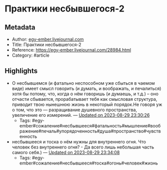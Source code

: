 # Практики несбывшегося-2

## Metadata
- Author: [egy-ember.livejournal.com]()
- Title: Практики несбывшегося-2
- Reference: https://egy-ember.livejournal.com/28984.html
- Category: #article

## Highlights
- О несбывшемся (и фатально неспособном уже сбыться в чаемом виде) имеет смысл говорить (и думать, и воображать, и печалиться) хотя бы потому, что, когда о нём говоришь (и думаешь, и т.д.) – оно отчасти сбывается, прорабатывает тебя как смысловая структура, приводит твою нынешнюю жизнь в некоторый порядок.Не говоря уж о том, что это — разращивание душевного пространства, увеличение его измерений. — [Updated on 2023-08-29 23:30:26](https://hyp.is/4049lkaqEe6yMQu_pOS9sg/egy-ember.livejournal.com/28984.html)
   - Tags: #egy-ember#сожаление#несбывшееся#фатальность#мышление#воображение#печаль#упорядоченность#душа#пространство#чувственность
- несбывшееся и тоска о нём нужны для внутреннего огня. Что человек без внутреннего огня? - Да всего лишь небольшая часть самого себя.) — [Updated on 2023-08-29 23:34:08](https://hyp.is/Z3IyOkarEe6YxaeNCkAGNA/egy-ember.livejournal.com/28984.html)
   - Tags: #egy-ember#сожаление#несбывшееся#тоска#огонь#человек#жизнь
